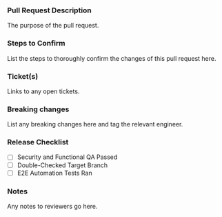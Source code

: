 ### Pull Request Description ###

The purpose of the pull request.

### Steps to Confirm ###

List the steps to thoroughly confirm the changes of this pull request here.

### Ticket(s) ###

Links to any open tickets.

### Breaking changes ###

List any breaking changes here and tag the relevant engineer.

### Release Checklist ###

- [ ] Security and Functional QA Passed 
- [ ] Double-Checked Target Branch
- [ ] E2E Automation Tests Ran

### Notes ###

Any notes to reviewers go here.
